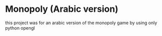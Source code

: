 # Monopoly (Arabic version)
 this project was for an arabic version of the monopoly game by using only python opengl 
